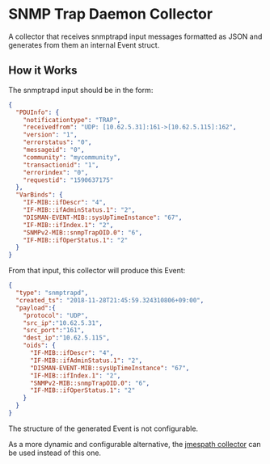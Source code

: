 # SNMP Trap Daemon Collector

A collector that receives snmptrapd input messages formatted as JSON and generates 
from them an internal Event struct. 

## How it Works

The snmptrapd input should be in the form:
```json
{
  "PDUInfo": {
    "notificationtype": "TRAP",
    "receivedfrom": "UDP: [10.62.5.31]:161->[10.62.5.115]:162",
    "version": "1",
    "errorstatus": "0",
    "messageid": "0",
    "community": "mycommunity",
    "transactionid": "1",
    "errorindex": "0",
    "requestid": "1590637175"
  },
  "VarBinds": {
    "IF-MIB::ifDescr": "4",
    "IF-MIB::ifAdminStatus.1": "2",
    "DISMAN-EVENT-MIB::sysUpTimeInstance": "67",
    "IF-MIB::ifIndex.1": "2",
    "SNMPv2-MIB::snmpTrapOID.0": "6",
    "IF-MIB::ifOperStatus.1": "2"
  }
}
```

From that input, this collector will produce this Event:
```json
{
  "type": "snmptrapd",
  "created_ts": "2018-11-28T21:45:59.324310806+09:00",
  "payload":{
    "protocol": "UDP",
    "src_ip":"10.62.5.31",
    "src_port":"161",
    "dest_ip":"10.62.5.115",
    "oids": {
      "IF-MIB::ifDescr": "4",
      "IF-MIB::ifAdminStatus.1": "2",
      "DISMAN-EVENT-MIB::sysUpTimeInstance": "67",
      "IF-MIB::ifIndex.1": "2",
      "SNMPv2-MIB::snmpTrapOID.0": "6",
      "IF-MIB::ifOperStatus.1": "2"
    }
  }
}
``` 

The structure of the generated Event is not configurable.

As a more dynamic and configurable alternative, the [jmespath collector](../jmespath/doc/README.md)
can be used instead of this one.